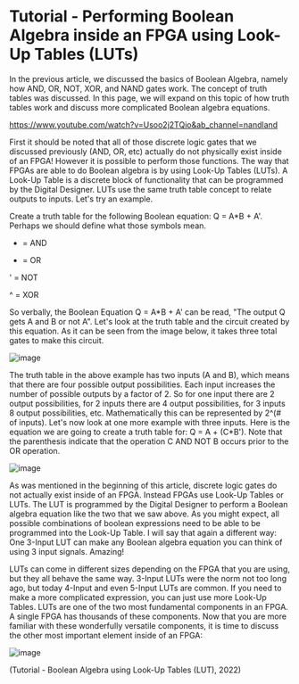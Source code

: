 # Tutorial - Performing Boolean Algebra inside an FPGA using Look-Up Tables (LUTs)

In the previous article, we discussed the basics of Boolean Algebra, namely how AND, OR, NOT, XOR, and NAND gates work. The concept of truth tables was discussed. In this page, we will expand on this topic of how truth tables work and discuss more complicated Boolean algebra equations.

https://www.youtube.com/watch?v=Usoo2j2TQio&ab_channel=nandland

First it should be noted that all of those discrete logic gates that we discussed previously (AND, OR, etc) actually do not physically exist inside of an FPGA! However it is possible to perform those functions. The way that FPGAs are able to do Boolean algebra is by using Look-Up Tables (LUTs). A Look-Up Table is a discrete block of functionality that can be programmed by the Digital Designer. LUTs use the same truth table concept to relate outputs to inputs. Let's try an example.

Create a truth table for the following Boolean equation: Q = A*B + A'. Perhaps we should define what those symbols mean.

* = AND

+ = OR

' = NOT

^ = XOR

So verbally, the Boolean Equation Q = A*B + A' can be read, "The output Q gets A and B or not A". Let's look at the truth table and the circuit created by this equation. As it can be seen from the image below, it takes three total gates to make this circuit.

![image](https://user-images.githubusercontent.com/52580367/152701830-7a33b913-702f-4e66-86ea-96dc9b93b582.png)

The truth table in the above example has two inputs (A and B), which means that there are four possible output possibilities. Each input increases the number of possible outputs by a factor of 2. So for one input there are 2 output possibilities, for 2 inputs there are 4 output possibilities, for 3 inputs 8 output possibilities, etc. Mathematically this can be represented by 2^(# of inputs). Let's now look at one more example with three inputs. Here is the equation we are going to create a truth table for: Q = A + (C*B'). Note that the parenthesis indicate that the operation C AND NOT B occurs prior to the OR operation.

![image](https://user-images.githubusercontent.com/52580367/152701847-544b131c-2209-4125-b8ea-087022e3645b.png)

As was mentioned in the beginning of this article, discrete logic gates do not actually exist inside of an FPGA. Instead FPGAs use Look-Up Tables or LUTs. The LUT is programmed by the Digital Designer to perform a Boolean algebra equation like the two that we saw above. As you might expect, all possible combinations of boolean expressions need to be able to be programmed into the Look-Up Table. I will say that again a different way: One 3-Input LUT can make any Boolean algebra equation you can think of using 3 input signals. Amazing!

LUTs can come in different sizes depending on the FPGA that you are using, but they all behave the same way. 3-Input LUTs were the norm not too long ago, but today 4-Input and even 5-Input LUTs are common. If you need to make a more complicated expression, you can just use more Look-Up Tables. LUTs are one of the two most fundamental components in an FPGA. A single FPGA has thousands of these components. Now that you are more familiar with these wonderfully versatile components, it is time to discuss the other most important element inside of an FPGA:

![image](https://user-images.githubusercontent.com/52580367/152701866-0419adb9-8900-4317-8ddf-aebac21473fc.png)

(Tutorial - Boolean Algebra using Look-Up Tables (LUT), 2022)
